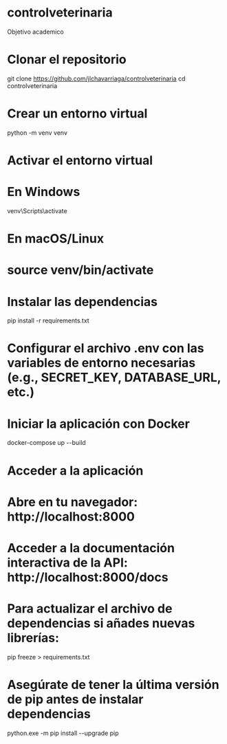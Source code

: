 # controlveterinaria
Objetivo academico

# Clonar el repositorio
git clone https://github.com/jlchavarriaga/controlveterinaria
cd controlveterinaria

# Crear un entorno virtual
python -m venv venv

# Activar el entorno virtual
# En Windows
venv\Scripts\activate
# En macOS/Linux
# source venv/bin/activate

# Instalar las dependencias
pip install -r requirements.txt

# Configurar el archivo .env con las variables de entorno necesarias (e.g., SECRET_KEY, DATABASE_URL, etc.)

# Iniciar la aplicación con Docker
docker-compose up --build

# Acceder a la aplicación
# Abre en tu navegador: http://localhost:8000
# Acceder a la documentación interactiva de la API: http://localhost:8000/docs

# Para actualizar el archivo de dependencias si añades nuevas librerías:
pip freeze > requirements.txt

# Asegúrate de tener la última versión de pip antes de instalar dependencias
python.exe -m pip install --upgrade pip
